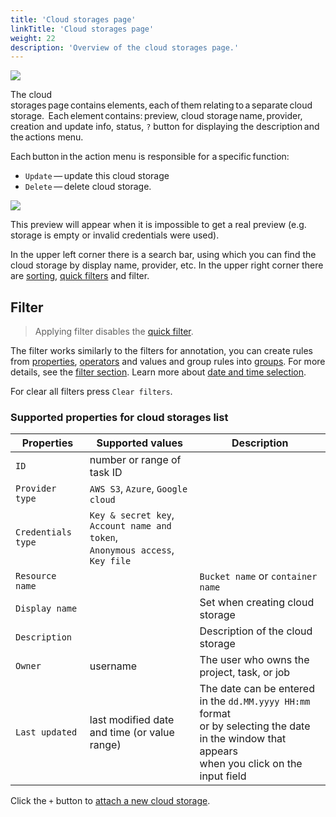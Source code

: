 ```yaml
---
title: 'Cloud storages page'
linkTitle: 'Cloud storages page'
weight: 22
description: 'Overview of the cloud storages page.'
---
```


![](/images/image227.jpg)

The cloud storages page contains elements, each of them relating to a separate cloud storage. 
Each element contains: preview, cloud storage name, provider, creation and update info, status,
`?` button for displaying the description and the actions menu.

Each button in the action menu is responsible for a specific function:
- `Update` — update this cloud storage
- `Delete` — delete cloud storage.

![](/images/cloud_storage_icon.jpg)

This preview will appear when it is impossible to get a real preview (e.g. storage is empty or
invalid credentials were used).

In the upper left corner there is a search bar,
using which you can find the cloud storage by display name, provider, etc.
In the upper right corner there are [sorting][sorting], [quick filters][quick-filters] and filter.

## Filter

> Applying filter disables the [quick filter][quick-filters].

The filter works similarly to the filters for annotation,
you can create rules from [properties](#supported-properties-for-jobs-list),
[operators][operators] and values and group rules into [groups][groups].
For more details, see the [filter section][create-filter].
Learn more about [date and time selection][data-and-time].

For clear all filters press `Clear filters`.

### Supported properties for cloud storages list

| Properties     | Supported values                             | Description                                 |
| -------------- | -------------------------------------------- | ------------------------------------------- |
| `ID`           | number or range of task ID                   |                                             |
| `Provider type` | `AWS S3`, `Azure`, `Google cloud`           |                                             |
| `Credentials type` | `Key & secret key`, `Account name and token`,<br> `Anonymous access`, `Key file` |     |
| `Resource name` |                                             | `Bucket name` or `container name`           |
| `Display name` |                                              | Set when creating cloud storage             |
| `Description`  |                                              | Description of the cloud storage            |
| `Owner`        | username                                     | The user who owns the project, task, or job |
| `Last updated` | last modified date and time (or value range) | The date can be entered in the `dd.MM.yyyy HH:mm` format <br>or by selecting the date in the window that appears <br>when you click on the input field |

Click the `+` button to [attach a new cloud storage](/docs/manual/basics/attach-cloud-storage/).

[create-filter]: /docs/manual/advanced/filter/#create-a-filter
[operators]: /docs/manual/advanced/filter/#supported-operators-for-properties
[groups]: /docs/manual/advanced/filter/#groups
[data-and-time]: /docs/manual/advanced/filter#date-and-time-selection
[sorting]: /docs/manual/advanced/filter/#sort-by
[quick-filters]: /docs/manual/advanced/filter/#quick-filters
